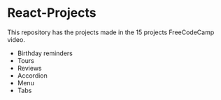 # React-Projects
This repository has the projects made in the 15 projects FreeCodeCamp video.

- Birthday reminders
- Tours
- Reviews
- Accordion
- Menu
- Tabs